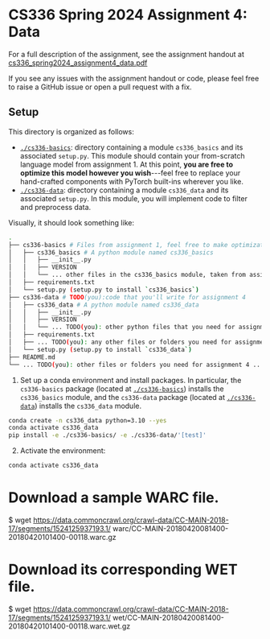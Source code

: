 # CS336 Spring 2024 Assignment 4: Data

For a full description of the assignment, see the assignment handout at
[cs336_spring2024_assignment4_data.pdf](./cs336_spring2024_assignment4_data.pdf)

If you see any issues with the assignment handout or code, please feel free to
raise a GitHub issue or open a pull request with a fix.

## Setup

This directory is organized as follows:

- [`./cs336-basics`](./cs336-basics): directory containing a module
  `cs336_basics` and its associated `setup.py`. This module should contain your
  from-scratch language model from assignment 1. At this point, **you are free
  to optimize this model however you wish**---feel free to replace your
  hand-crafted components with PyTorch built-ins wherever you like.
- [`./cs336-data`](./cs336-data): directory containing a module
  `cs336_data` and its associated `setup.py`. In this module, you will
  implement code to filter and preprocess data.

Visually, it should look something like:

``` sh
.
├── cs336-basics # Files from assignment 1, feel free to make optimizations 
│   ├── cs336_basics # A python module named cs336_basics
│   │   ├── __init__.py
│   │   ├── VERSION
│   │   └── ... other files in the cs336_basics module, taken from assignment 1 ...
│   ├── requirements.txt
│   └── setup.py (setup.py to install `cs336_basics`) 
├── cs336-data # TODO(you):code that you'll write for assignment 4 
│   ├── cs336_data # A python module named cs336_data
│   │   ├── __init__.py
│   │   ├── VERSION
│   │   └── ... TODO(you): other python files that you need for assignment 4 ...
│   ├── requirements.txt
│   ├── ... TODO(you): any other files or folders you need for assignment 4 ...
│   └── setup.py (setup.py to install `cs336_data`)
├── README.md
└── ... TODO(you): other files or folders you need for assignment 4 ...
```

1. Set up a conda environment and install packages. In particular, the
   `cs336-basics` package (located at [`./cs336-basics`](./cs336-basics))
   installs the `cs336_basics` module, and the `cs336-data` package (located
   at [`./cs336-data`](./cs336-data)) installs the `cs336_data` module.

``` sh
conda create -n cs336_data python=3.10 --yes
conda activate cs336_data
pip install -e ./cs336-basics/ -e ./cs336-data/'[test]'
```

2. Activate the environment:

``` sh
conda activate cs336_data
```


# Download a sample WARC file.
$ wget https://data.commoncrawl.org/crawl-data/CC-MAIN-2018-17/segments/1524125937193.1/
warc/CC-MAIN-20180420081400-20180420101400-00118.warc.gz
# Download its corresponding WET file.
$ wget https://data.commoncrawl.org/crawl-data/CC-MAIN-2018-17/segments/1524125937193.1/
wet/CC-MAIN-20180420081400-20180420101400-00118.warc.wet.gz